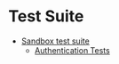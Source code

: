 # Test Suite

* [Sandbox test suite](sandbox/index.md)
  * [Authentication Tests](sandbox/authentication.md)

